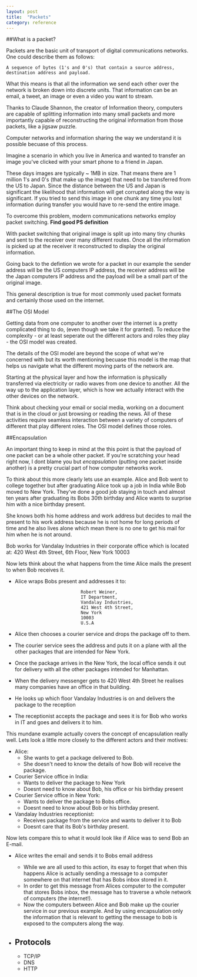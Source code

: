 ```yaml
---
layout: post
title:  "Packets"
category: reference
---
```


<!--[Step1](http://networks.land/packets/Step1.html)-->

##What is a packet?

Packets are the basic unit of transport of digital communications networks. One could describe them as follows:

```
A sequence of bytes (1's and 0's) that contain a source address, destination address and payload. 
```

 What this means is that all the information we send each other over the network is broken down into discrete units.
That information can be an email, a tweet, an image or even a video you want to stream. 

Thanks to Claude Shannon, the creator of Information theory, computers are capable of splitting information into many small packets and more importantly capable of reconstructing the original information from those packets, like a jigsaw puzzle.

Computer networks and information sharing the way we understand it is possible becuase of this process.

Imagine a scenario in which you live in America and  wanted to transfer an image you've clicked with your smart phone to a friend in Japan.

These days images are typically ~ 1MB in size. That means there are 1 million 1's and 0's (that make up the image) that need to be transferred from the US to Japan.
Since the distance between the US and Japan is significant the likelihood that information will get corrupted along the way is significant. If you tried to send this image in one chunk any time you lost information during transfer you would have to re-send the entire image.

To overcome this problem, modern communications networks employ packet switching. **Find good PS definition**

With packet switching that original image is split up into many tiny chunks and sent to the receiver over many different routes.
Once all the information is picked up at the receiver it reconstructed to display the original information.

Going back to the defintion we wrote for a packet in our example the sender address will be the US computers IP address, the receiver address will be the Japan computers IP address and the payload will be a small part of the original image.


<!--

As you can imagine this process is pretty inefficient and there is a lot of room for error which also makes the process slow.


The first place this technique was employed was the telephone system and it is not used in all modern communications networks.

They can be made up of one or more protocols and are sent from one computer to another through routes.

When you type a URL in the address bar of your browser, you are essentially making a request to a remote computer asking it to send you some information that is stored on it.


A basic and generic definition of packets: -->


This general description is true for most commonly used packet formats and certainly those used on the 
internet.


##The OSI Model

Getting data from one computer to another over the internet is a pretty complicated thing to do, (even though we take it for granted).
To reduce the complexity - or at least seperate out the different actors and roles they play - the OSI model was created.


The details of the OSI model are beyond the scope of what we're concerned with but its worth mentioning becuase this model is the map that helps us navigate what the different moving parts of the network are. 

Starting at the physical layer and how the information is physically transferred via electricity or radio waves from one device to another. All the way up to the application layer, which is how we actually interact with the other devices on the network. 

Think about checking your email or social media, working on a document that is in the cloud or just browsing or reading the news. All of these activities require seamless interaction between a variety of computers of different that play different roles. The OSI model defines those roles. 


##Encapsulation

An important thing to keep in mind at the this point is that the payload of one packet can be a whole other packet. If you're scratching your head right now, I dont blame you but *encapsulation* (putting one packet inside another) is a pretty crucial part of how computer networks work.

To think about this more clearly lets use an example. Alice and Bob went to college together but after graduating Alice took up a job in India while Bob moved to New York. They've done a good job staying in touch and almost ten years after graduating its Bobs 30th birthday and Alice wants to surprise him with a nice birthday present. 

She knows both his home address and work address but decides to mail the present to his work address because he is not home for long periods of time and he also lives alone which mean there is no one to get his mail for him when he is not around. 

Bob works for Vandalay Industries in their corporate office which is located at:
			420 West 4th Street, 
 			6th Floor,
 			New York
 			10003

Now lets think about the what happens from the time Alice mails the present to when Bob receives it.

 - Alice wraps Bobs present and addresses it to:

							 	Robert Weiner, 
						 		IT Department,
							 	Vandalay Industries,
							 	421 West 4th Street,
							 	New York 
							 	10003
							 	U.S.A


- Alice then chooses a courier service and drops the package off to them. 
- The courier service sees the address and puts it on a plane with all the other packages that are intended for New York.
- Once the package arrives in the New York, the local office sends it out for delivery with all the other packages intended for Manhattan.
- When the delivery messenger gets to 420 West 4th Street he realises many companies have an office in that building.
- He looks up which floor Vandalay Industries is on and delivers the package to the reception
- The receptionist accepts the package and sees it is for Bob who works in IT and goes and delivers it to him.

This mundane example actually covers the concept of encapsulation really well. 
Lets look a little more closely to the different actors and their motives:

- Alice: 
	- She wants to get a package delivered to Bob.
	- She doesn't need to know the details of how Bob will receive the package.
- Courier Service office in India: 
	- Wants to deliver the package to New York
	- Doesnt need to know about Bob, his office or his birthday present
- Courier Service office in New York: 
	- Wants to deliver the package to Bobs office.
	- Doesnt need to know about Bob or his birthday present.
- Vandalay Industries receptionist: 
	- Receives package from the service and wants to deliver it to Bob
	- Doesnt care that its Bob's birthday present.

Now lets compare this to what it would look like if Alice was to send Bob an E-mail.


  - Alice writes the email and sends it to Bobs email address
	  - While we are all used to this action, its esay to forget that when this happens Alice is actually sending a message to a computer somewhere on that internet that has Bobs inbox stored in it.
	  - In order to get this message from Alices computer to the computer that stores Bobs inbox, the message has to traverse a whole network of computers (the internet!).
	  - Now the computers between Alice and Bob make up the courier service in our previous example. And by using encapsulation only the information that is relevant to getting the message to bob is exposed to the computers along the way.








- Protocols
	- 
	-  TCP/IP
	-  DNS
	-  HTTP

